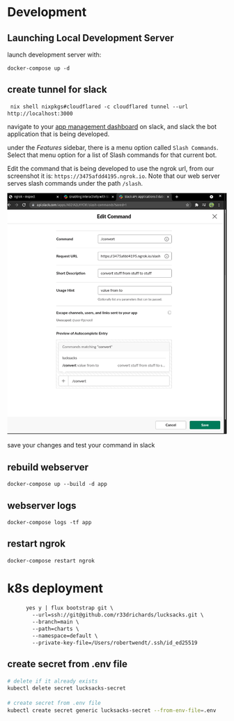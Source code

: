 # Development

## Launching Local Development Server

launch development server with:

```
docker-compose up -d
```


## create tunnel for slack


```
 nix shell nixpkgs#cloudflared -c cloudflared tunnel --url http://localhost:3000  
```





navigate to your [app management
dashboard](https://api.slack.com/apps) on slack, and slack the bot
application that is being developed.

under the *Features* sidebar, there is a menu option called `Slash
Commands`. Select that menu option for a list of Slash commands for
that current bot. 

Edit the command that is being developed to use the ngrok url, from
our screenshot it is: `https://3475afdd4195.ngrok.io`. Note that our
web server serves slash commands under the path `/slash`.


![slack slash command menu](./assets/edit-command.png)

save your changes and test your command in slack

## rebuild webserver

```
docker-compose up --build -d app
```

## webserver logs

```
docker-compose logs -tf app
```

## restart ngrok
```shell
docker-compose restart ngrok
```



# k8s deployment

```
      yes y | flux bootstrap git \
        --url=ssh://git@github.com/r33drichards/lucksacks.git \
        --branch=main \
        --path=charts \
        --namespace=default \
        --private-key-file=/Users/robertwendt/.ssh/id_ed25519 

```

## create secret from .env file 

```sh
# delete if it already exists
kubectl delete secret lucksacks-secret

# create secret from .env file
kubectl create secret generic lucksacks-secret --from-env-file=.env
```